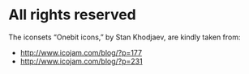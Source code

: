 All rights reserved
===================
The iconsets “Onebit icons,” by Stan Khodjaev, are kindly taken from:
* http://www.icojam.com/blog/?p=177
* http://www.icojam.com/blog/?p=231


